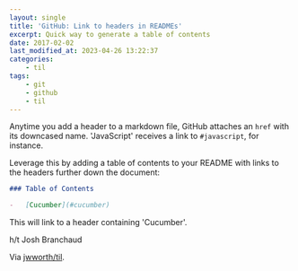 ```yaml
---
layout: single
title: 'GitHub: Link to headers in READMEs'
excerpt: Quick way to generate a table of contents
date: 2017-02-02
last_modified_at: 2023-04-26 13:22:37
categories:
    - til
tags:
    - git
    - github
    - til
---
```


Anytime you add a header to a markdown file, GitHub attaches an `href` with its
downcased name. 'JavaScript' receives a link to `#javascript`, for instance.

Leverage this by adding a table of contents to your README with links to the
headers further down the document:

```markdown
### Table of Contents

-   [Cucumber](#cucumber)
```

This will link to a header containing 'Cucumber'.

h/t Josh Branchaud

Via [jwworth/til](https://github.com/jwworth/til).
